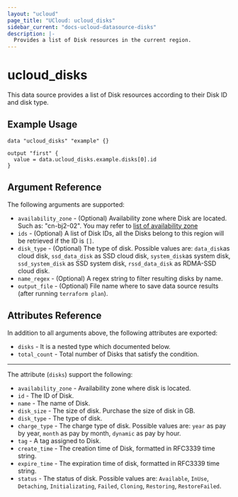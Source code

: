 ```yaml
---
layout: "ucloud"
page_title: "UCloud: ucloud_disks"
sidebar_current: "docs-ucloud-datasource-disks"
description: |-
  Provides a list of Disk resources in the current region.
---
```


# ucloud_disks

This data source provides a list of Disk resources according to their Disk ID and disk type.

## Example Usage

```hcl
data "ucloud_disks" "example" {}

output "first" {
  value = data.ucloud_disks.example.disks[0].id
}
```

## Argument Reference

The following arguments are supported:

* `availability_zone` - (Optional) Availability zone where Disk are located. Such as: "cn-bj2-02". You may refer to [list of availability zone](https://docs.ucloud.cn/api/summary/regionlist)
* `ids` - (Optional) A list of Disk IDs, all the Disks belong to this region will be retrieved if the ID is `[]`.
* `disk_type` - (Optional) The type of disk. Possible values are: `data_disk`as cloud disk, `ssd_data_disk` as SSD cloud disk, `system_disk`as system disk, `ssd_system_disk` as SSD system disk, `rssd_data_disk` as RDMA-SSD cloud disk. 
* `name_regex` - (Optional) A regex string to filter resulting disks by name.
* `output_file` - (Optional) File name where to save data source results (after running `terraform plan`).

## Attributes Reference

In addition to all arguments above, the following attributes are exported:

* `disks` - It is a nested type which documented below.
* `total_count` - Total number of Disks that satisfy the condition.

- - -

The attribute (`disks`) support the following:

* `availability_zone` - Availability zone where disk is located.
* `id` - The ID of Disk.
* `name` - The name of Disk.
* `disk_size` - The size of disk. Purchase the size of disk in GB.
* `disk_type` - The type of disk.
* `charge_type` - The charge type of disk. Possible values are: `year` as pay by year, `month` as pay by month, `dynamic` as pay by hour.
* `tag` - A tag assigned to Disk.
* `create_time` - The creation time of Disk, formatted in RFC3339 time string.
* `expire_time` - The expiration time of disk, formatted in RFC3339 time string.
* `status` - The status of disk. Possible values are: `Available`, `InUse`, `Detaching`, `Initializating`, `Failed`, `Cloning`, `Restoring`, `RestoreFailed`.